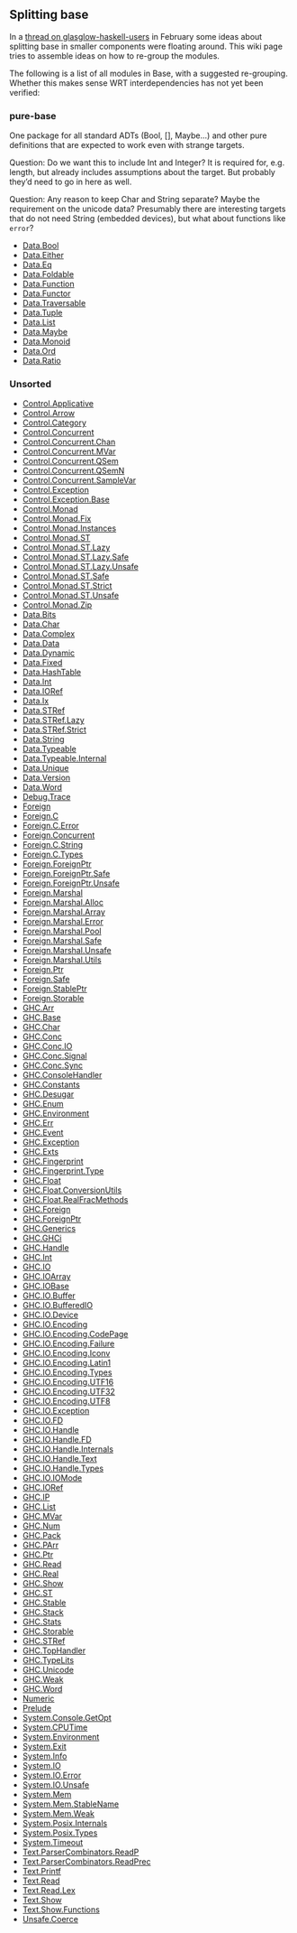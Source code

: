 ## Splitting base



In a [
thread on glasglow-haskell-users](http://www.haskell.org/pipermail/glasgow-haskell-users/2013-February/023764.html) in February some ideas about splitting base in smaller components were floating around. This wiki page tries to assemble ideas on how to re-group the modules.



The following is a list of all modules in Base, with a suggested re-grouping. Whether this makes sense WRT interdependencies has not yet been verified:


### pure-base



One package for all standard ADTs (Bool, \[\], Maybe...) and other pure definitions that are expected to work even with strange targets.



Question: Do we want this to include Int and Integer? It is required for, e.g. length, but already includes assumptions about the target. But probably they’d need to go in here as well.



Question: Any reason to keep Char and String separate? Maybe the requirement on the unicode data? Presumably there are interesting targets that do not need String (embedded devices), but what about functions like `error`?


- [
  Data.Bool](http://hackage.haskell.org/packages/archive/base/4.6.0.1/doc/html/Data-Bool.html)
- [
  Data.Either](http://hackage.haskell.org/packages/archive/base/4.6.0.1/doc/html/Data-Either.html)
- [
  Data.Eq](http://hackage.haskell.org/packages/archive/base/4.6.0.1/doc/html/Data-Eq.html)
- [
  Data.Foldable](http://hackage.haskell.org/packages/archive/base/4.6.0.1/doc/html/Data-Foldable.html)
- [
  Data.Function](http://hackage.haskell.org/packages/archive/base/4.6.0.1/doc/html/Data-Function.html)
- [
  Data.Functor](http://hackage.haskell.org/packages/archive/base/4.6.0.1/doc/html/Data-Functor.html)
- [
  Data.Traversable](http://hackage.haskell.org/packages/archive/base/4.6.0.1/doc/html/Data-Traversable.html)
- [
  Data.Tuple](http://hackage.haskell.org/packages/archive/base/4.6.0.1/doc/html/Data-Tuple.html)
- [
  Data.List](http://hackage.haskell.org/packages/archive/base/4.6.0.1/doc/html/Data-List.html)
- [
  Data.Maybe](http://hackage.haskell.org/packages/archive/base/4.6.0.1/doc/html/Data-Maybe.html)
- [
  Data.Monoid](http://hackage.haskell.org/packages/archive/base/4.6.0.1/doc/html/Data-Monoid.html)
- [
  Data.Ord](http://hackage.haskell.org/packages/archive/base/4.6.0.1/doc/html/Data-Ord.html)
- [
  Data.Ratio](http://hackage.haskell.org/packages/archive/base/4.6.0.1/doc/html/Data-Ratio.html)

### Unsorted


- [
  Control.Applicative](http://hackage.haskell.org/packages/archive/base/4.6.0.1/doc/html/Control-Applicative.html)
- [
  Control.Arrow](http://hackage.haskell.org/packages/archive/base/4.6.0.1/doc/html/Control-Arrow.html)
- [
  Control.Category](http://hackage.haskell.org/packages/archive/base/4.6.0.1/doc/html/Control-Category.html)
- [
  Control.Concurrent](http://hackage.haskell.org/packages/archive/base/4.6.0.1/doc/html/Control-Concurrent.html)
- [
  Control.Concurrent.Chan](http://hackage.haskell.org/packages/archive/base/4.6.0.1/doc/html/Control-Concurrent.Chan.html)
- [
  Control.Concurrent.MVar](http://hackage.haskell.org/packages/archive/base/4.6.0.1/doc/html/Control-Concurrent.MVar.html)
- [
  Control.Concurrent.QSem](http://hackage.haskell.org/packages/archive/base/4.6.0.1/doc/html/Control-Concurrent.QSem.html)
- [
  Control.Concurrent.QSemN](http://hackage.haskell.org/packages/archive/base/4.6.0.1/doc/html/Control-Concurrent.QSemN.html)
- [
  Control.Concurrent.SampleVar](http://hackage.haskell.org/packages/archive/base/4.6.0.1/doc/html/Control-Concurrent.SampleVar.html)
- [
  Control.Exception](http://hackage.haskell.org/packages/archive/base/4.6.0.1/doc/html/Control-Exception.html)
- [
  Control.Exception.Base](http://hackage.haskell.org/packages/archive/base/4.6.0.1/doc/html/Control-Exception.Base.html)
- [
  Control.Monad](http://hackage.haskell.org/packages/archive/base/4.6.0.1/doc/html/Control-Monad.html)
- [
  Control.Monad.Fix](http://hackage.haskell.org/packages/archive/base/4.6.0.1/doc/html/Control-Monad.Fix.html)
- [
  Control.Monad.Instances](http://hackage.haskell.org/packages/archive/base/4.6.0.1/doc/html/Control-Monad.Instances.html)
- [
  Control.Monad.ST](http://hackage.haskell.org/packages/archive/base/4.6.0.1/doc/html/Control-Monad.ST.html)
- [
  Control.Monad.ST.Lazy](http://hackage.haskell.org/packages/archive/base/4.6.0.1/doc/html/Control-Monad.ST.Lazy.html)
- [
  Control.Monad.ST.Lazy.Safe](http://hackage.haskell.org/packages/archive/base/4.6.0.1/doc/html/Control-Monad.ST.Lazy.Safe.html)
- [
  Control.Monad.ST.Lazy.Unsafe](http://hackage.haskell.org/packages/archive/base/4.6.0.1/doc/html/Control-Monad.ST.Lazy.Unsafe.html)
- [
  Control.Monad.ST.Safe](http://hackage.haskell.org/packages/archive/base/4.6.0.1/doc/html/Control-Monad.ST.Safe.html)
- [
  Control.Monad.ST.Strict](http://hackage.haskell.org/packages/archive/base/4.6.0.1/doc/html/Control-Monad.ST.Strict.html)
- [
  Control.Monad.ST.Unsafe](http://hackage.haskell.org/packages/archive/base/4.6.0.1/doc/html/Control-Monad.ST.Unsafe.html)
- [
  Control.Monad.Zip](http://hackage.haskell.org/packages/archive/base/4.6.0.1/doc/html/Control-Monad.Zip.html)
- [
  Data.Bits](http://hackage.haskell.org/packages/archive/base/4.6.0.1/doc/html/Data-Bits.html)
- [
  Data.Char](http://hackage.haskell.org/packages/archive/base/4.6.0.1/doc/html/Data-Char.html)
- [
  Data.Complex](http://hackage.haskell.org/packages/archive/base/4.6.0.1/doc/html/Data-Complex.html)
- [
  Data.Data](http://hackage.haskell.org/packages/archive/base/4.6.0.1/doc/html/Data-Data.html)
- [
  Data.Dynamic](http://hackage.haskell.org/packages/archive/base/4.6.0.1/doc/html/Data-Dynamic.html)
- [
  Data.Fixed](http://hackage.haskell.org/packages/archive/base/4.6.0.1/doc/html/Data-Fixed.html)
- [
  Data.HashTable](http://hackage.haskell.org/packages/archive/base/4.6.0.1/doc/html/Data-HashTable.html)
- [
  Data.Int](http://hackage.haskell.org/packages/archive/base/4.6.0.1/doc/html/Data-Int.html)
- [
  Data.IORef](http://hackage.haskell.org/packages/archive/base/4.6.0.1/doc/html/Data-IORef.html)
- [
  Data.Ix](http://hackage.haskell.org/packages/archive/base/4.6.0.1/doc/html/Data-Ix.html)
- [
  Data.STRef](http://hackage.haskell.org/packages/archive/base/4.6.0.1/doc/html/Data-STRef.html)
- [
  Data.STRef.Lazy](http://hackage.haskell.org/packages/archive/base/4.6.0.1/doc/html/Data-STRef.Lazy.html)
- [
  Data.STRef.Strict](http://hackage.haskell.org/packages/archive/base/4.6.0.1/doc/html/Data-STRef.Strict.html)
- [
  Data.String](http://hackage.haskell.org/packages/archive/base/4.6.0.1/doc/html/Data-String.html)
- [
  Data.Typeable](http://hackage.haskell.org/packages/archive/base/4.6.0.1/doc/html/Data-Typeable.html)
- [
  Data.Typeable.Internal](http://hackage.haskell.org/packages/archive/base/4.6.0.1/doc/html/Data-Typeable.Internal.html)
- [
  Data.Unique](http://hackage.haskell.org/packages/archive/base/4.6.0.1/doc/html/Data-Unique.html)
- [
  Data.Version](http://hackage.haskell.org/packages/archive/base/4.6.0.1/doc/html/Data-Version.html)
- [
  Data.Word](http://hackage.haskell.org/packages/archive/base/4.6.0.1/doc/html/Data-Word.html)
- [
  Debug.Trace](http://hackage.haskell.org/packages/archive/base/4.6.0.1/doc/html/Debug-Trace.html)
- [
  Foreign](http://hackage.haskell.org/packages/archive/base/4.6.0.1/doc/html/Foreign.html)
- [
  Foreign.C](http://hackage.haskell.org/packages/archive/base/4.6.0.1/doc/html/Foreign-C.html)
- [
  Foreign.C.Error](http://hackage.haskell.org/packages/archive/base/4.6.0.1/doc/html/Foreign-C.Error.html)
- [
  Foreign.Concurrent](http://hackage.haskell.org/packages/archive/base/4.6.0.1/doc/html/Foreign-Concurrent.html)
- [
  Foreign.C.String](http://hackage.haskell.org/packages/archive/base/4.6.0.1/doc/html/Foreign-C.String.html)
- [
  Foreign.C.Types](http://hackage.haskell.org/packages/archive/base/4.6.0.1/doc/html/Foreign-C.Types.html)
- [
  Foreign.ForeignPtr](http://hackage.haskell.org/packages/archive/base/4.6.0.1/doc/html/Foreign-ForeignPtr.html)
- [
  Foreign.ForeignPtr.Safe](http://hackage.haskell.org/packages/archive/base/4.6.0.1/doc/html/Foreign-ForeignPtr.Safe.html)
- [
  Foreign.ForeignPtr.Unsafe](http://hackage.haskell.org/packages/archive/base/4.6.0.1/doc/html/Foreign-ForeignPtr.Unsafe.html)
- [
  Foreign.Marshal](http://hackage.haskell.org/packages/archive/base/4.6.0.1/doc/html/Foreign-Marshal.html)
- [
  Foreign.Marshal.Alloc](http://hackage.haskell.org/packages/archive/base/4.6.0.1/doc/html/Foreign-Marshal.Alloc.html)
- [
  Foreign.Marshal.Array](http://hackage.haskell.org/packages/archive/base/4.6.0.1/doc/html/Foreign-Marshal.Array.html)
- [
  Foreign.Marshal.Error](http://hackage.haskell.org/packages/archive/base/4.6.0.1/doc/html/Foreign-Marshal.Error.html)
- [
  Foreign.Marshal.Pool](http://hackage.haskell.org/packages/archive/base/4.6.0.1/doc/html/Foreign-Marshal.Pool.html)
- [
  Foreign.Marshal.Safe](http://hackage.haskell.org/packages/archive/base/4.6.0.1/doc/html/Foreign-Marshal.Safe.html)
- [
  Foreign.Marshal.Unsafe](http://hackage.haskell.org/packages/archive/base/4.6.0.1/doc/html/Foreign-Marshal.Unsafe.html)
- [
  Foreign.Marshal.Utils](http://hackage.haskell.org/packages/archive/base/4.6.0.1/doc/html/Foreign-Marshal.Utils.html)
- [
  Foreign.Ptr](http://hackage.haskell.org/packages/archive/base/4.6.0.1/doc/html/Foreign-Ptr.html)
- [
  Foreign.Safe](http://hackage.haskell.org/packages/archive/base/4.6.0.1/doc/html/Foreign-Safe.html)
- [
  Foreign.StablePtr](http://hackage.haskell.org/packages/archive/base/4.6.0.1/doc/html/Foreign-StablePtr.html)
- [
  Foreign.Storable](http://hackage.haskell.org/packages/archive/base/4.6.0.1/doc/html/Foreign-Storable.html)
- [
  GHC.Arr](http://hackage.haskell.org/packages/archive/base/4.6.0.1/doc/html/GHC-Arr.html)
- [
  GHC.Base](http://hackage.haskell.org/packages/archive/base/4.6.0.1/doc/html/GHC-Base.html)
- [
  GHC.Char](http://hackage.haskell.org/packages/archive/base/4.6.0.1/doc/html/GHC-Char.html)
- [
  GHC.Conc](http://hackage.haskell.org/packages/archive/base/4.6.0.1/doc/html/GHC-Conc.html)
- [
  GHC.Conc.IO](http://hackage.haskell.org/packages/archive/base/4.6.0.1/doc/html/GHC-Conc.IO.html)
- [
  GHC.Conc.Signal](http://hackage.haskell.org/packages/archive/base/4.6.0.1/doc/html/GHC-Conc.Signal.html)
- [
  GHC.Conc.Sync](http://hackage.haskell.org/packages/archive/base/4.6.0.1/doc/html/GHC-Conc.Sync.html)
- [
  GHC.ConsoleHandler](http://hackage.haskell.org/packages/archive/base/4.6.0.1/doc/html/GHC-ConsoleHandler.html)
- [
  GHC.Constants](http://hackage.haskell.org/packages/archive/base/4.6.0.1/doc/html/GHC-Constants.html)
- [
  GHC.Desugar](http://hackage.haskell.org/packages/archive/base/4.6.0.1/doc/html/GHC-Desugar.html)
- [
  GHC.Enum](http://hackage.haskell.org/packages/archive/base/4.6.0.1/doc/html/GHC-Enum.html)
- [
  GHC.Environment](http://hackage.haskell.org/packages/archive/base/4.6.0.1/doc/html/GHC-Environment.html)
- [
  GHC.Err](http://hackage.haskell.org/packages/archive/base/4.6.0.1/doc/html/GHC-Err.html)
- [
  GHC.Event](http://hackage.haskell.org/packages/archive/base/4.6.0.1/doc/html/GHC-Event.html)
- [
  GHC.Exception](http://hackage.haskell.org/packages/archive/base/4.6.0.1/doc/html/GHC-Exception.html)
- [
  GHC.Exts](http://hackage.haskell.org/packages/archive/base/4.6.0.1/doc/html/GHC-Exts.html)
- [
  GHC.Fingerprint](http://hackage.haskell.org/packages/archive/base/4.6.0.1/doc/html/GHC-Fingerprint.html)
- [
  GHC.Fingerprint.Type](http://hackage.haskell.org/packages/archive/base/4.6.0.1/doc/html/GHC-Fingerprint.Type.html)
- [
  GHC.Float](http://hackage.haskell.org/packages/archive/base/4.6.0.1/doc/html/GHC-Float.html)
- [
  GHC.Float.ConversionUtils](http://hackage.haskell.org/packages/archive/base/4.6.0.1/doc/html/GHC-Float.ConversionUtils.html)
- [
  GHC.Float.RealFracMethods](http://hackage.haskell.org/packages/archive/base/4.6.0.1/doc/html/GHC-Float.RealFracMethods.html)
- [
  GHC.Foreign](http://hackage.haskell.org/packages/archive/base/4.6.0.1/doc/html/GHC-Foreign.html)
- [
  GHC.ForeignPtr](http://hackage.haskell.org/packages/archive/base/4.6.0.1/doc/html/GHC-ForeignPtr.html)
- [
  GHC.Generics](http://hackage.haskell.org/packages/archive/base/4.6.0.1/doc/html/GHC-Generics.html)
- [
  GHC.GHCi](http://hackage.haskell.org/packages/archive/base/4.6.0.1/doc/html/GHC-GHCi.html)
- [
  GHC.Handle](http://hackage.haskell.org/packages/archive/base/4.6.0.1/doc/html/GHC-Handle.html)
- [
  GHC.Int](http://hackage.haskell.org/packages/archive/base/4.6.0.1/doc/html/GHC-Int.html)
- [
  GHC.IO](http://hackage.haskell.org/packages/archive/base/4.6.0.1/doc/html/GHC-IO.html)
- [
  GHC.IOArray](http://hackage.haskell.org/packages/archive/base/4.6.0.1/doc/html/GHC-IOArray.html)
- [
  GHC.IOBase](http://hackage.haskell.org/packages/archive/base/4.6.0.1/doc/html/GHC-IOBase.html)
- [
  GHC.IO.Buffer](http://hackage.haskell.org/packages/archive/base/4.6.0.1/doc/html/GHC-IO.Buffer.html)
- [
  GHC.IO.BufferedIO](http://hackage.haskell.org/packages/archive/base/4.6.0.1/doc/html/GHC-IO.BufferedIO.html)
- [
  GHC.IO.Device](http://hackage.haskell.org/packages/archive/base/4.6.0.1/doc/html/GHC-IO.Device.html)
- [
  GHC.IO.Encoding](http://hackage.haskell.org/packages/archive/base/4.6.0.1/doc/html/GHC-IO.Encoding.html)
- [
  GHC.IO.Encoding.CodePage](http://hackage.haskell.org/packages/archive/base/4.6.0.1/doc/html/GHC-IO.Encoding.CodePage.html)
- [
  GHC.IO.Encoding.Failure](http://hackage.haskell.org/packages/archive/base/4.6.0.1/doc/html/GHC-IO.Encoding.Failure.html)
- [
  GHC.IO.Encoding.Iconv](http://hackage.haskell.org/packages/archive/base/4.6.0.1/doc/html/GHC-IO.Encoding.Iconv.html)
- [
  GHC.IO.Encoding.Latin1](http://hackage.haskell.org/packages/archive/base/4.6.0.1/doc/html/GHC-IO.Encoding.Latin1.html)
- [
  GHC.IO.Encoding.Types](http://hackage.haskell.org/packages/archive/base/4.6.0.1/doc/html/GHC-IO.Encoding.Types.html)
- [
  GHC.IO.Encoding.UTF16](http://hackage.haskell.org/packages/archive/base/4.6.0.1/doc/html/GHC-IO.Encoding.UTF16.html)
- [
  GHC.IO.Encoding.UTF32](http://hackage.haskell.org/packages/archive/base/4.6.0.1/doc/html/GHC-IO.Encoding.UTF32.html)
- [
  GHC.IO.Encoding.UTF8](http://hackage.haskell.org/packages/archive/base/4.6.0.1/doc/html/GHC-IO.Encoding.UTF8.html)
- [
  GHC.IO.Exception](http://hackage.haskell.org/packages/archive/base/4.6.0.1/doc/html/GHC-IO.Exception.html)
- [
  GHC.IO.FD](http://hackage.haskell.org/packages/archive/base/4.6.0.1/doc/html/GHC-IO.FD.html)
- [
  GHC.IO.Handle](http://hackage.haskell.org/packages/archive/base/4.6.0.1/doc/html/GHC-IO.Handle.html)
- [
  GHC.IO.Handle.FD](http://hackage.haskell.org/packages/archive/base/4.6.0.1/doc/html/GHC-IO.Handle.FD.html)
- [
  GHC.IO.Handle.Internals](http://hackage.haskell.org/packages/archive/base/4.6.0.1/doc/html/GHC-IO.Handle.Internals.html)
- [
  GHC.IO.Handle.Text](http://hackage.haskell.org/packages/archive/base/4.6.0.1/doc/html/GHC-IO.Handle.Text.html)
- [
  GHC.IO.Handle.Types](http://hackage.haskell.org/packages/archive/base/4.6.0.1/doc/html/GHC-IO.Handle.Types.html)
- [
  GHC.IO.IOMode](http://hackage.haskell.org/packages/archive/base/4.6.0.1/doc/html/GHC-IO.IOMode.html)
- [
  GHC.IORef](http://hackage.haskell.org/packages/archive/base/4.6.0.1/doc/html/GHC-IORef.html)
- [
  GHC.IP](http://hackage.haskell.org/packages/archive/base/4.6.0.1/doc/html/GHC-IP.html)
- [
  GHC.List](http://hackage.haskell.org/packages/archive/base/4.6.0.1/doc/html/GHC-List.html)
- [
  GHC.MVar](http://hackage.haskell.org/packages/archive/base/4.6.0.1/doc/html/GHC-MVar.html)
- [
  GHC.Num](http://hackage.haskell.org/packages/archive/base/4.6.0.1/doc/html/GHC-Num.html)
- [
  GHC.Pack](http://hackage.haskell.org/packages/archive/base/4.6.0.1/doc/html/GHC-Pack.html)
- [
  GHC.PArr](http://hackage.haskell.org/packages/archive/base/4.6.0.1/doc/html/GHC-PArr.html)
- [
  GHC.Ptr](http://hackage.haskell.org/packages/archive/base/4.6.0.1/doc/html/GHC-Ptr.html)
- [
  GHC.Read](http://hackage.haskell.org/packages/archive/base/4.6.0.1/doc/html/GHC-Read.html)
- [
  GHC.Real](http://hackage.haskell.org/packages/archive/base/4.6.0.1/doc/html/GHC-Real.html)
- [
  GHC.Show](http://hackage.haskell.org/packages/archive/base/4.6.0.1/doc/html/GHC-Show.html)
- [
  GHC.ST](http://hackage.haskell.org/packages/archive/base/4.6.0.1/doc/html/GHC-ST.html)
- [
  GHC.Stable](http://hackage.haskell.org/packages/archive/base/4.6.0.1/doc/html/GHC-Stable.html)
- [
  GHC.Stack](http://hackage.haskell.org/packages/archive/base/4.6.0.1/doc/html/GHC-Stack.html)
- [
  GHC.Stats](http://hackage.haskell.org/packages/archive/base/4.6.0.1/doc/html/GHC-Stats.html)
- [
  GHC.Storable](http://hackage.haskell.org/packages/archive/base/4.6.0.1/doc/html/GHC-Storable.html)
- [
  GHC.STRef](http://hackage.haskell.org/packages/archive/base/4.6.0.1/doc/html/GHC-STRef.html)
- [
  GHC.TopHandler](http://hackage.haskell.org/packages/archive/base/4.6.0.1/doc/html/GHC-TopHandler.html)
- [
  GHC.TypeLits](http://hackage.haskell.org/packages/archive/base/4.6.0.1/doc/html/GHC-TypeLits.html)
- [
  GHC.Unicode](http://hackage.haskell.org/packages/archive/base/4.6.0.1/doc/html/GHC-Unicode.html)
- [
  GHC.Weak](http://hackage.haskell.org/packages/archive/base/4.6.0.1/doc/html/GHC-Weak.html)
- [
  GHC.Word](http://hackage.haskell.org/packages/archive/base/4.6.0.1/doc/html/GHC-Word.html)
- [
  Numeric](http://hackage.haskell.org/packages/archive/base/4.6.0.1/doc/html/Numeric.html)
- [
  Prelude](http://hackage.haskell.org/packages/archive/base/4.6.0.1/doc/html/Prelude.html)
- [
  System.Console.GetOpt](http://hackage.haskell.org/packages/archive/base/4.6.0.1/doc/html/System-Console.GetOpt.html)
- [
  System.CPUTime](http://hackage.haskell.org/packages/archive/base/4.6.0.1/doc/html/System-CPUTime.html)
- [
  System.Environment](http://hackage.haskell.org/packages/archive/base/4.6.0.1/doc/html/System-Environment.html)
- [
  System.Exit](http://hackage.haskell.org/packages/archive/base/4.6.0.1/doc/html/System-Exit.html)
- [
  System.Info](http://hackage.haskell.org/packages/archive/base/4.6.0.1/doc/html/System-Info.html)
- [
  System.IO](http://hackage.haskell.org/packages/archive/base/4.6.0.1/doc/html/System-IO.html)
- [
  System.IO.Error](http://hackage.haskell.org/packages/archive/base/4.6.0.1/doc/html/System-IO.Error.html)
- [
  System.IO.Unsafe](http://hackage.haskell.org/packages/archive/base/4.6.0.1/doc/html/System-IO.Unsafe.html)
- [
  System.Mem](http://hackage.haskell.org/packages/archive/base/4.6.0.1/doc/html/System-Mem.html)
- [
  System.Mem.StableName](http://hackage.haskell.org/packages/archive/base/4.6.0.1/doc/html/System-Mem.StableName.html)
- [
  System.Mem.Weak](http://hackage.haskell.org/packages/archive/base/4.6.0.1/doc/html/System-Mem.Weak.html)
- [
  System.Posix.Internals](http://hackage.haskell.org/packages/archive/base/4.6.0.1/doc/html/System-Posix.Internals.html)
- [
  System.Posix.Types](http://hackage.haskell.org/packages/archive/base/4.6.0.1/doc/html/System-Posix.Types.html)
- [
  System.Timeout](http://hackage.haskell.org/packages/archive/base/4.6.0.1/doc/html/System-Timeout.html)
- [
  Text.ParserCombinators.ReadP](http://hackage.haskell.org/packages/archive/base/4.6.0.1/doc/html/Text-ParserCombinators.ReadP.html)
- [
  Text.ParserCombinators.ReadPrec](http://hackage.haskell.org/packages/archive/base/4.6.0.1/doc/html/Text-ParserCombinators.ReadPrec.html)
- [
  Text.Printf](http://hackage.haskell.org/packages/archive/base/4.6.0.1/doc/html/Text-Printf.html)
- [
  Text.Read](http://hackage.haskell.org/packages/archive/base/4.6.0.1/doc/html/Text-Read.html)
- [
  Text.Read.Lex](http://hackage.haskell.org/packages/archive/base/4.6.0.1/doc/html/Text-Read.Lex.html)
- [
  Text.Show](http://hackage.haskell.org/packages/archive/base/4.6.0.1/doc/html/Text-Show.html)
- [
  Text.Show.Functions](http://hackage.haskell.org/packages/archive/base/4.6.0.1/doc/html/Text-Show.Functions.html)
- [
  Unsafe.Coerce](http://hackage.haskell.org/packages/archive/base/4.6.0.1/doc/html/Unsafe-Coerce.html)
